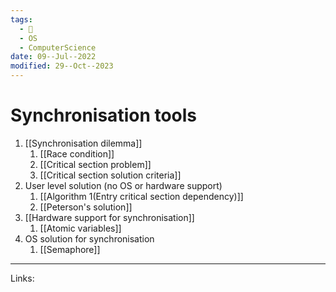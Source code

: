 ```yaml
---
tags:
  - 🌱
  - OS
  - ComputerScience
date: 09--Jul--2022
modified: 29--Oct--2023
---
```


# Synchronisation tools

1. [[Synchronisation dilemma]]
    1. [[Race condition]]
    2. [[Critical section problem]]
    3. [[Critical section solution criteria]]
2. User level solution (no OS or hardware support)
    1. [[Algorithm 1(Entry critical section dependency)]]
    2. [[Peterson's solution]]
3. [[Hardware support for synchronisation]]
    1. [[Atomic variables]]
4. OS solution for synchronisation
    1. [[Semaphore]]

---
Links:
